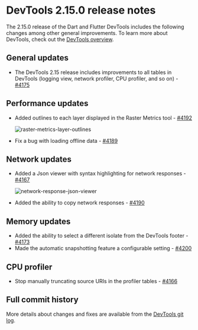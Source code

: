 # DevTools 2.15.0 release notes

The 2.15.0 release of the Dart and Flutter DevTools
includes the following changes among other general improvements.
To learn more about DevTools, check out the
[DevTools overview](https://docs.flutter.dev/tools/devtools/overview).

## General updates

* The DevTools 2.15 release includes improvements to all tables in
  DevTools (logging view, network profiler, CPU profiler, and so on) -
  [#4175](https://github.com/flutter/devtools/pull/4175)

## Performance updates

* Added outlines to each layer displayed in the Raster Metrics tool -
  [#4192](https://github.com/flutter/devtools/pull/4192)

  ![raster-metrics-layer-outlines]({{site.url}}/tools/devtools/release-notes/images-2.15.0/image1.png "raster metrics layer outlines")

* Fix a bug with loading offline data -
  [#4189](https://github.com/flutter/devtools/pull/4189)

## Network updates

* Added a Json viewer with syntax highlighting for network responses -
  [#4167](https://github.com/flutter/devtools/pull/4167)

  ![network-response-json-viewer]({{site.url}}/tools/devtools/release-notes/images-2.15.0/image2.png "network response json viewer")

* Added the ability to copy network responses -
  [#4190](https://github.com/flutter/devtools/pull/4190)

## Memory updates

* Added the ability to select a different isolate from the DevTools footer -
  [#4173](https://github.com/flutter/devtools/pull/4173)
* Made the automatic snapshotting feature a configurable setting -
  [#4200](https://github.com/flutter/devtools/pull/4200)

## CPU profiler

* Stop manually truncating source URIs in the profiler tables -
  [#4166](https://github.com/flutter/devtools/pull/4166)

## Full commit history

More details about changes and fixes are available from the
[DevTools git log](https://github.com/flutter/devtools/commits/master).

